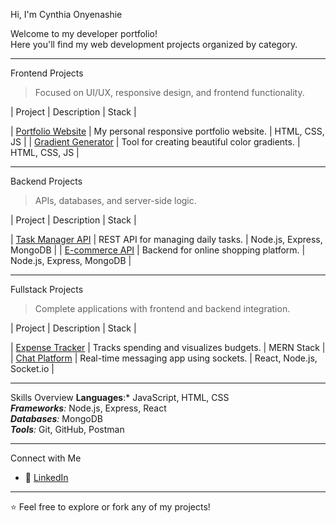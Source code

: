Hi, I'm Cynthia Onyenashie

Welcome to my developer portfolio!  
Here you'll find my web development projects organized by category.

---

 Frontend Projects
> Focused on UI/UX, responsive design, and frontend functionality.

| Project | Description | Stack |

| [Portfolio Website](https://github.com/yourusername/frontend-portfolio-site) | My personal responsive portfolio website. | HTML, CSS, JS |
| [Gradient Generator](https://github.com/yourusername/gradient-generator) | Tool for creating beautiful color gradients. | HTML, CSS, JS |

---

 Backend Projects
> APIs, databases, and server-side logic.

| Project | Description | Stack |

| [Task Manager API](https://github.com/yourusername/task-manager-api) | REST API for managing daily tasks. | Node.js, Express, MongoDB |
| [E-commerce API](https://github.com/yourusername/ecommerce-api) | Backend for online shopping platform. | Node.js, Express, MongoDB |

---

 Fullstack Projects
> Complete applications with frontend and backend integration.

| Project | Description | Stack |

| [Expense Tracker](https://github.com/yourusername/expense-tracker) | Tracks spending and visualizes budgets. | MERN Stack |
| [Chat Platform](https://github.com/yourusername/chat-app) | Real-time messaging app using sockets. | React, Node.js, Socket.io |

---

 Skills Overview
**Languages**:* JavaScript, HTML, CSS  
***Frameworks**:* Node.js, Express, React  
***Databases**:* MongoDB  
***Tools**:* Git, GitHub, Postman  

---

 Connect with Me
- 💼 [LinkedIn](www.linkedin.com/in/cynthia-onyenashie)


---

⭐ Feel free to explore or fork any of my projects!
